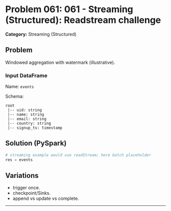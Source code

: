 # Problem 061: 061 - Streaming (Structured): Readstream challenge

**Category:** Streaming (Structured)

## Problem
Windowed aggregation with watermark (illustrative).

### Input DataFrame
Name: `events`

Schema:
```
root
 |-- uid: string
 |-- name: string
 |-- email: string
 |-- country: string
 |-- signup_ts: timestamp
```

## Solution (PySpark)
```python
# streaming example would use readStream; here batch placeholder
res = events
```

## Variations
- trigger once.
- checkpoint/Sinks.
- append vs update vs complete.

---
